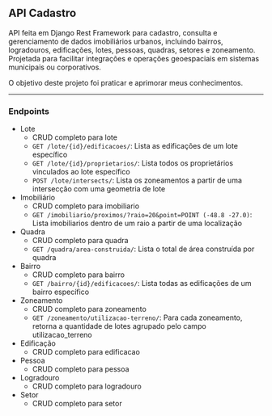 ## API Cadastro
API feita em Django Rest Framework para cadastro, consulta e gerenciamento de dados imobiliários urbanos, incluindo bairros, logradouros, edificações, lotes, pessoas, quadras, setores e zoneamento. Projetada para facilitar integrações e operações geoespaciais em sistemas municipais ou corporativos.

O objetivo deste projeto foi praticar e aprimorar meus conhecimentos.

---

### Endpoints
- Lote
  - CRUD completo para lote
  - `GET /lote/{id}/edificacoes/`: Lista as edificações de um lote específico
  - `GET /lote/{id}/proprietarios/`: Lista todos os proprietários vinculados ao lote específico
  - `POST /lote/intersects/`: Lista os zoneamentos a partir de uma intersecção com uma geometria de lote
- Imobiliário
  - CRUD completo para imobiliario
  - `GET /imobiliario/proximos/?raio=20&point=POINT (-48.8 -27.0)`: Lista imobiliarios dentro de um raio a partir de uma localização
- Quadra
  - CRUD completo para quadra
  - `GET /quadra/area-construida/`: Lista o total de área construída por quadra
- Bairro
  - CRUD completo para bairro
  - `GET /bairro/{id}/edificacoes/`: Lista todas as edificações de um bairro específico
- Zoneamento
  - CRUD completo para zoneamento
  - `GET /zoneamento/utilizacao-terreno/`: Para cada zoneamento, retorna a quantidade de lotes agrupado pelo campo utilizacao_terreno
- Edificação
  - CRUD completo para edificacao
- Pessoa
  - CRUD completo para pessoa
- Logradouro
  - CRUD completo para logradouro
- Setor
  - CRUD completo para setor